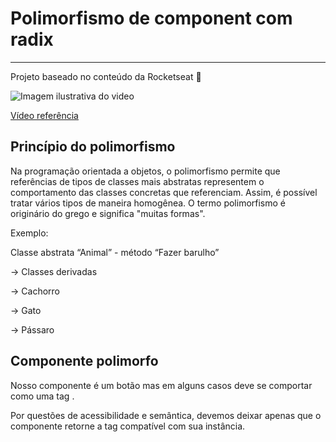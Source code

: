 # Polimorfismo de component com radix

---

Projeto baseado no conteúdo da Rocketseat 🚀

![Imagem ilustrativa do video](https://s3-us-west-2.amazonaws.com/secure.notion-static.com/2dfcbe1d-989a-4ca6-ae3e-ad956bee4a89/Untitled.png)

[Vídeo referência](https://www.youtube.com/watch?v=zhgbanI0UV8)

## Princípio do polimorfismo

Na programação orientada a objetos, o polimorfismo permite que referências de tipos de classes mais abstratas representem o comportamento das classes concretas que referenciam. Assim, é possível tratar vários tipos de maneira homogênea. O termo polimorfismo é originário do grego e significa "muitas formas".

Exemplo: 

Classe abstrata “Animal” - método “Fazer barulho”

→ Classes derivadas 

→ Cachorro

→ Gato

→ Pássaro

 

## Componente polimorfo

Nosso componente é um botão mas em alguns casos deve se comportar como uma tag <a>.

Por questões de acessibilidade e semântica, devemos deixar apenas que o componente retorne a tag compatível com sua instância.